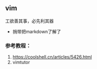 ## vim
工欲善其事，必先利其器
- 捎带把markdown了解了
### 参考教程：
1. https://coolshell.cn/articles/5426.html
2. vimtutor
